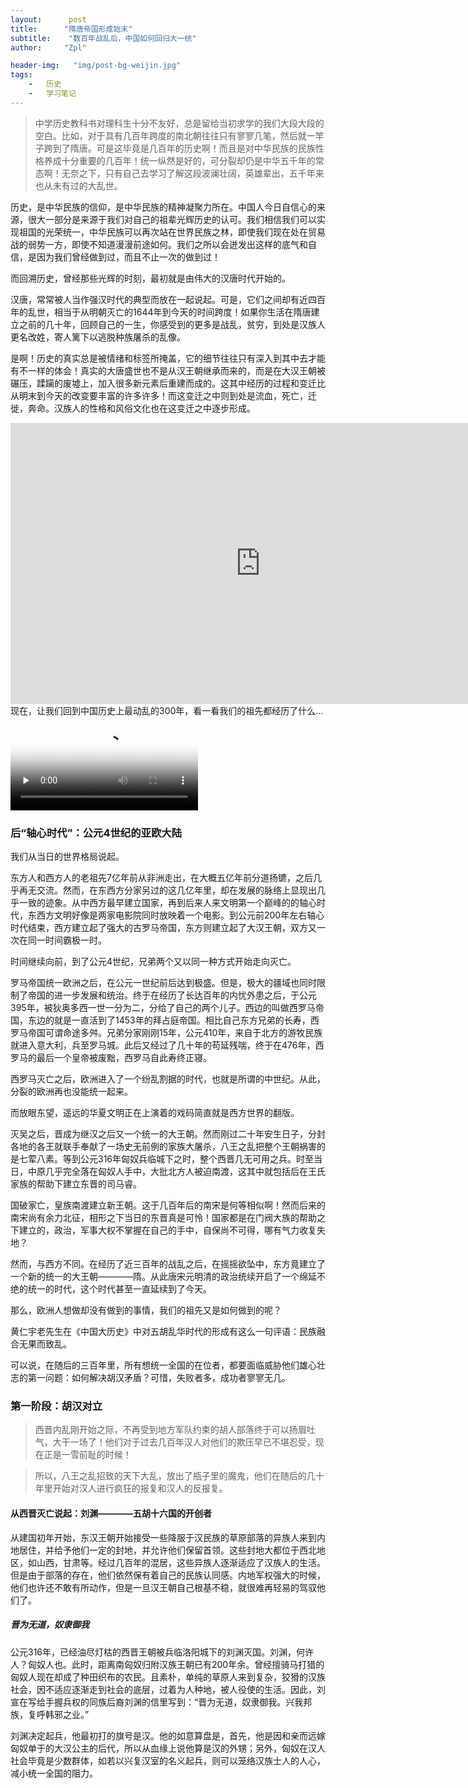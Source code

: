 ```yaml
---
layout:      post
title:      "隋唐帝国形成始末"
subtitle:    "数百年战乱后，中国如何回归大一统"
author:     "Zpl"

header-img:   "img/post-bg-weijin.jpg"
tags:
    -   历史
    -   学习笔记
---
```

>中学历史教科书对理科生十分不友好，总是留给当初求学的我们大段大段的空白。比如，对于具有几百年跨度的南北朝往往只有寥寥几笔，然后就一竿子跨到了隋唐。可是这毕竟是几百年的历史啊！而且是对中华民族的民族性格养成十分重要的几百年！统一纵然是好的，可分裂却仍是中华五千年的常态啊！无奈之下，只有自己去学习了解这段波澜壮阔，英雄辈出，五千年来也从未有过的大乱世。

历史，是中华民族的信仰，是中华民族的精神凝聚力所在。中国人今日自信心的来源，很大一部分是来源于我们对自己的祖辈光辉历史的认可。我们相信我们可以实现祖国的光荣统一，中华民族可以再次站在世界民族之林，即使我们现在处在贸易战的弱势一方，即使不知道漫漫前途如何。我们之所以会迸发出这样的底气和自信，是因为我们曾经做到过，而且不止一次的做到过！

而回溯历史，曾经那些光辉的时刻，最初就是由伟大的汉唐时代开始的。

汉唐，常常被人当作强汉时代的典型而放在一起说起。可是，它们之间却有近四百年的乱世，相当于从明朝灭亡的1644年到今天的时间跨度！如果你生活在隋唐建立之前的几十年，回顾自己的一生，你感受到的更多是战乱，贫穷，到处是汉族人更名改姓，寄人篱下以逃脱种族屠杀的乱像。

是啊！历史的真实总是被情绪和标签所掩盖，它的细节往往只有深入到其中去才能有不一样的体会！真实的大唐盛世也不是从汉王朝继承而来的，而是在大汉王朝被碾压，蹂躏的废墟上，加入很多新元素后重建而成的。这其中经历的过程和变迁比从明末到今天的改变要丰富的许多许多！而这变迁之中则到处是流血，死亡，迁徙，奔命。汉族人的性格和风俗文化也在这变迁之中逐步形成。
<div>
<iframe 
    width="800" 
    height="450" 
    src="https://www.bilibili.com/video/av6278809?from=search&seid=12105793307892484495"
    frameborder="0" 
    allowfullscreen>
</iframe>
</div>
现在，让我们回到中国历史上最动乱的300年，看一看我们的祖先都经历了什么...

<video id="video" controls="" preload="none" poster="http://media.w3.org/2010/05/sintel/poster.png">
      <source id="mp4" src="http://media.w3.org/2010/05/sintel/trailer.mp4" type="video/mp4">
      <source id="webm" src="http://media.w3.org/2010/05/sintel/trailer.webm" type="video/webm">
      <source id="ogv" src="http://media.w3.org/2010/05/sintel/trailer.ogv" type="video/ogg">
      <p>Your user agent does not support the HTML5 Video element.</p>
    </video>
    

### 后“轴心时代”：公元4世纪的亚欧大陆

我们从当日的世界格局说起。

东方人和西方人的老祖先7亿年前从非洲走出，在大概五亿年前分道扬镳，之后几乎再无交流。然而，在东西方分家另过的这几亿年里，却在发展的脉络上显现出几乎一致的迹象。从中西方最早建立国家，再到后来人来文明第一个巅峰的的轴心时代，东西方文明好像是两家电影院同时放映着一个电影。到公元前200年左右轴心时代结束，西方建立起了强大的古罗马帝国，东方则建立起了大汉王朝，双方又一次在同一时间霸极一时。

时间继续向前，到了公元4世纪，兄弟两个又以同一种方式开始走向灭亡。

罗马帝国统一欧洲之后，在公元一世纪前后达到极盛。但是，极大的疆域也同时限制了帝国的进一步发展和统治。终于在经历了长达百年的内忧外患之后，于公元395年，被狄奥多西一世一分为二，分给了自己的两个儿子。西边的叫做西罗马帝国，东边的就是一直活到了1453年的拜占庭帝国。相比自己东方兄弟的长寿，西罗马帝国可谓命途多舛。兄弟分家刚刚15年，公元410年，来自于北方的游牧民族就进入意大利，兵至罗马城。此后又经过了几十年的苟延残喘，终于在476年，西罗马的最后一个皇帝被废黜，西罗马自此寿终正寝。

西罗马灭亡之后，欧洲进入了一个纷乱割据的时代，也就是所谓的中世纪。从此，分裂的欧洲再也没能统一起来。

而放眼东望，遥远的华夏文明正在上演着的戏码简直就是西方世界的翻版。

灭吴之后，晋成为继汉之后又一个统一的大王朝。然而刚过二十年安生日子，分封各地的各王就联手奉献了一场史无前例的家族大屠杀，八王之乱把整个王朝祸害的是七荤八素。等到公元316年匈奴兵临城下之时，整个西晋几无可用之兵。时至当日，中原几乎完全落在匈奴人手中，大批北方人被迫南渡，这其中就包括后在王氏家族的帮助下建立东晋的司马睿。

国破家亡，皇族南渡建立新王朝。这于几百年后的南宋是何等相似啊！然而后来的南宋尚有余力北征，相形之下当日的东晋真是可怜！国家都是在门阀大族的帮助之下建立的，政治，军事大权不掌握在自己的手中，自保尚不可得，哪有气力收复失地？

然而，与西方不同。在经历了近三百年的战乱之后，在摇摇欲坠中，东方竟建立了一个新的统一的大王朝————隋。从此唐宋元明清的政治统续开启了一个绵延不绝的统一的时代，这个时代甚至一直延续到了今天。

那么，欧洲人想做却没有做到的事情，我们的祖先又是如何做到的呢？

黄仁宇老先生在《中国大历史》中对五胡乱华时代的形成有这么一句评语：民族融合无果而致乱。

可以说，在随后的三百年里，所有想统一全国的在位者，都要面临威胁他们雄心壮志的第一问题：如何解决胡汉矛盾？可惜，失败者多，成功者寥寥无几。

### 第一阶段：胡汉对立

>西晋内乱刚开始之际，不再受到地方军队约束的胡人部落终于可以扬眉吐气，大干一场了！他们对于过去几百年汉人对他们的欺压早已不堪忍受，现在正是一雪前耻的时候！

>所以，八王之乱招致的天下大乱，放出了瓶子里的魔鬼，他们在随后的几十年里开始对汉人进行疯狂的报复和汉人的反报复。

#### 从西晋灭亡说起：刘渊————五胡十六国的开创者
从建国初年开始，东汉王朝开始接受一些降服于汉民族的草原部落的异族人来到内地居住，并给予他们一定的封地，并允许他们保留首领。这些封地大都位于西北地区，如山西，甘肃等。经过几百年的混居，这些异族人逐渐适应了汉族人的生活。但是由于部落的存在，他们依然保有着自己的民族认同感。内地军权强大的时候，他们也许还不敢有所动作，但是一旦汉王朝自己根基不稳，就很难再轻易的驾驭他们了。

##### 晋为无道，奴隶御我
公元316年，已经油尽灯枯的西晋王朝被兵临洛阳城下的刘渊灭国。刘渊，何许人？匈奴人也。此时，距离南匈奴归附汉族王朝已有200年余。曾经擅骑马打猎的匈奴人现在却成了种田织布的农民。且素朴，单纯的草原人来到复杂，狡猾的汉族社会，因不适应逐渐走到社会的底层，过着为人种地，被人役使的生活。因此，刘宣在写给手握兵权的同族后裔刘渊的信里写到：“晋为无道，奴隶御我。兴我邦族，复呼韩邪之业。”

刘渊决定起兵，他最初打的旗号是汉。他的如意算盘是，首先，他是因和亲而远嫁匈奴单于的大汉公主的后代，所以从血缘上说他算是汉的外甥；另外，匈奴在汉人社会毕竟是少数群体，如若以兴复汉室的名义起兵，则可以笼络汉族士人的人心，减小统一全国的阻力。


